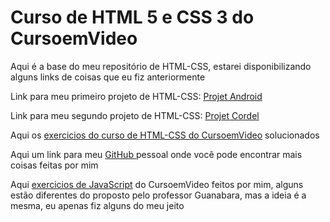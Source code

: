 <!--# html-css -->
 <p><h1>Curso de HTML 5 e CSS 3 do CursoemVideo</h1></p>

 <p>
 Aqui é a base do meu repositório de HTML-CSS, estarei disponibilizando alguns links de coisas que eu fiz anteriormente
 </p>
<p>
Link para meu primeiro projeto de HTML-CSS: 
<a href="https://alissonforneck.github.io/projeto-android/" target="_blank" rel="external">Projet Android</a>
</p>
<p>
Link para meu segundo projeto de HTML-CSS: 
<a href="https://alissonforneck.github.io/projeto-cordel/" target="_blank" rel="external">Projet Cordel</a>
</p>
<p>
Aqui os <a href="https://github.com/alissonforneck/html-css" target="_blank" rel="external">exercicios do curso de HTML-CSS do CursoemVideo</a> solucionados
</p>
<p>
Aqui um link para meu <a href="https://github.com/alissonforneck" target="_blank" rel="external">GitHub </a>pessoal onde você pode encontrar mais coisas feitas por mim
</p>
<p>
Aqui <a href="https://github.com/alissonforneck/javascript" target="_blank" rel="external">exercicios de JavaScript</a> do CursoemVideo feitos por mim, alguns estão diferentes do proposto
pelo professor Guanabara, mas a ideia é a mesma, eu apenas fiz alguns do meu jeito
</p>
<!--
<p>
<h1>Projetos de JavaScript</h1>
</p>
Projeto de mostar a hora que você esta acessando este site e altera imagem dinamicamente:
<a href=""target="_blank" rel="external">Link</a>
<p>
Projeto que calcula idade da pessao e mostra seu sexo e idade atual:
<a href=""target="_blank" rel="external">Link</a>
</p>
-->


